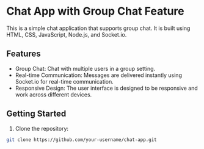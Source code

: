 # Chat App with Group Chat Feature

This is a simple chat application that supports group chat. It is built using HTML, CSS, JavaScript, Node.js, and Socket.io.

## Features

- Group Chat: Chat with multiple users in a group setting.
- Real-time Communication: Messages are delivered instantly using Socket.io for real-time communication.
- Responsive Design: The user interface is designed to be responsive and work across different devices.

## Getting Started

1. Clone the repository:

```bash
git clone https://github.com/your-username/chat-app.git
